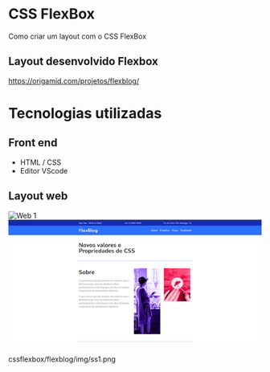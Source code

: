 # CSS FlexBox
  Como criar um layout com o CSS FlexBox

## Layout desenvolvido Flexbox
https://origamid.com/projetos/flexblog/

# Tecnologias utilizadas
## Front end
- HTML / CSS  
- Editor VScode
## Layout web
![Web 1](https://github.com/osiasmiranda/origamid/cssflexbox/flexblog/img/ss1.png)
![Web 2](https://github.com/osiasmiranda/origamid/blob/9a77b319fb15494f8ec7b9ec721970aa988263ba/cssflexbox/flexblog/img/ss1.png)

cssflexbox/flexblog/img/ss1.png


